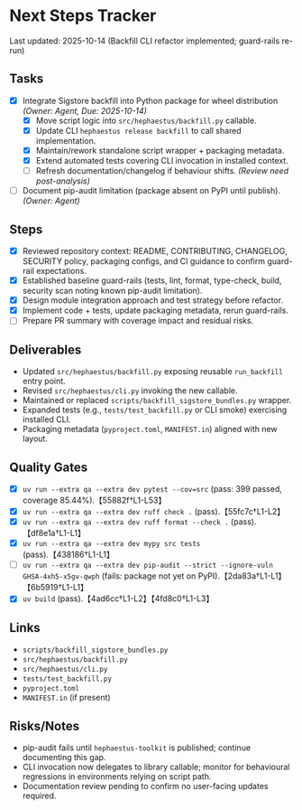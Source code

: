 # Next Steps Tracker

Last updated: 2025-10-14 (Backfill CLI refactor implemented; guard-rails re-run)

## Tasks

- [x] Integrate Sigstore backfill into Python package for wheel distribution _(Owner: Agent, Due: 2025-10-14)_
  - [x] Move script logic into `src/hephaestus/backfill.py` callable.
  - [x] Update CLI `hephaestus release backfill` to call shared implementation.
  - [x] Maintain/rework standalone script wrapper + packaging metadata.
  - [x] Extend automated tests covering CLI invocation in installed context.
  - [ ] Refresh documentation/changelog if behaviour shifts. _(Review need post-analysis)_
- [ ] Document pip-audit limitation (package absent on PyPI until publish). _(Owner: Agent)_

## Steps

- [x] Reviewed repository context: README, CONTRIBUTING, CHANGELOG, SECURITY policy, packaging configs, and CI guidance to confirm guard-rail expectations.
- [x] Established baseline guard-rails (tests, lint, format, type-check, build, security scan noting known pip-audit limitation).
- [x] Design module integration approach and test strategy before refactor.
- [x] Implement code + tests, update packaging metadata, rerun guard-rails.
- [ ] Prepare PR summary with coverage impact and residual risks.

## Deliverables

- Updated `src/hephaestus/backfill.py` exposing reusable `run_backfill` entry point.
- Revised `src/hephaestus/cli.py` invoking the new callable.
- Maintained or replaced `scripts/backfill_sigstore_bundles.py` wrapper.
- Expanded tests (e.g., `tests/test_backfill.py` or CLI smoke) exercising installed CLI.
- Packaging metadata (`pyproject.toml`, `MANIFEST.in`) aligned with new layout.

## Quality Gates

- [x] `uv run --extra qa --extra dev pytest --cov=src` (pass: 399 passed, coverage 85.44%).【55882f†L1-L53】
- [x] `uv run --extra qa --extra dev ruff check .` (pass).【55fc7c†L1-L2】
- [x] `uv run --extra qa --extra dev ruff format --check .` (pass).【df8e1a†L1-L1】
- [x] `uv run --extra qa --extra dev mypy src tests` (pass).【438186†L1-L1】
- [ ] `uv run --extra qa --extra dev pip-audit --strict --ignore-vuln GHSA-4xh5-x5gv-qwph` (fails: package not yet on PyPI).【2da83a†L1-L1】【6b5919†L1-L1】
- [x] `uv build` (pass).【4ad6cc†L1-L2】【4fd8c0†L1-L3】

## Links

- `scripts/backfill_sigstore_bundles.py`
- `src/hephaestus/backfill.py`
- `src/hephaestus/cli.py`
- `tests/test_backfill.py`
- `pyproject.toml`
- `MANIFEST.in` (if present)

## Risks/Notes

- pip-audit fails until `hephaestus-toolkit` is published; continue documenting this gap.
- CLI invocation now delegates to library callable; monitor for behavioural regressions in environments relying on script path.
- Documentation review pending to confirm no user-facing updates required.
